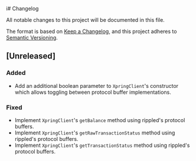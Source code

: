 i# Changelog

All notable changes to this project will be documented in this file.

The format is based on [Keep a Changelog](https://keepachangelog.com/en/1.0.0/),
and this project adheres to [Semantic Versioning](https://semver.org/spec/v2.0.0.html).

## [Unreleased]

### Added
- Add an additional boolean parameter to `XpringClient`'s constructor which allows toggling between protocol buffer implementations.

### Fixed
- Implement `XpringClient`'s `getBalance` method using rippled's protocol buffers. 
- Implement `XpringClient`'s `getRawTransactionStatus` method using rippled's protocol buffers. 
- Implement `XpringClient`'s `getTransactionStatus` method using rippled's protocol buffers.
